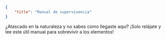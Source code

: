 ```json
{
	"title": "Manual de supervivencia"
}
```

¿Atascado en la naturaleza y no sabes como llegaste aquí? ¡Solo relájate y lee este útil manual para sobrevivir a los elementos!
